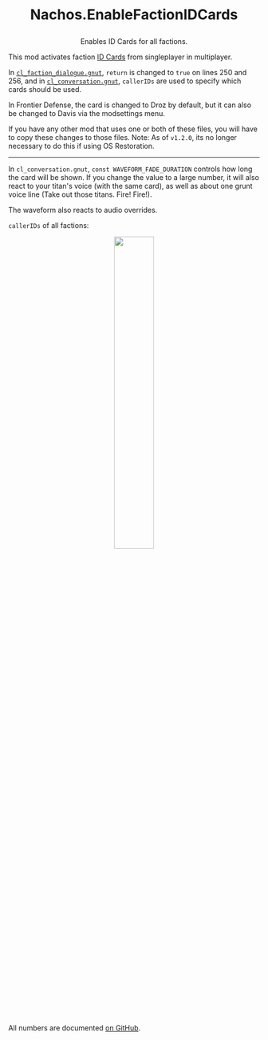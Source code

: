 # <p align="center">Nachos.EnableFactionIDCards</p>
<p align="center">Enables ID Cards for all factions.</p>

This mod activates faction [ID Cards](https://titanfall.fandom.com/wiki/Category:ID_Cards) from singleplayer in multiplayer.

In [`cl_faction_dialogue.gnut`](https://github.com/Syampuuh/Titanfall2/blob/master/scripts/vscripts/conversation/cl_faction_dialogue.gnut#L250), `return` is changed to `true` on lines 250 and 256, and in [`cl_conversation.gnut`](https://github.com/NachosChipeados/N-EnableFactionIDCards/blob/main/mod/scripts/vscripts/conversation/cl_conversation.gnut#L1592), `callerIDs` are used to specify which cards should be used.

In Frontier Defense, the card is changed to Droz by default, but it can also be changed to Davis via the modsettings menu.

If you have any other mod that uses one or both of these files, you will have to copy these changes to those files. Note: As of `v1.2.0`, its no longer necessary to do this if using OS Restoration.

---

In `cl_conversation.gnut`, `const WAVEFORM_FADE_DURATION` controls how long the card will be shown. If you change the value to a large number, it will also react to your titan's voice (with the same card), as well as about one grunt voice line (Take out those titans. Fire! Fire!).

The waveform also reacts to audio overrides.

`callerIDs` of all factions:

<p align="center"><img src="https://github.com/NachosChipeados/N-EnableFactionIDCards/assets/99835765/e2351a23-216b-4b64-89bc-e90bf7a35e36" align="center" width="40%"></p>

All numbers are documented [on GitHub](https://gist.github.com/begin-theadventure/d35f8602dd15762bf2e8648728272ca5).

